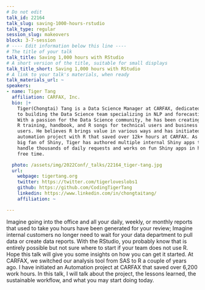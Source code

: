 ```yaml
---
# Do not edit
talk_id: 22164
talk_slug: saving-1000-hours-rstudio
talk_type: regular
session_slug: makeovers
block: 3-7-session
# ---- Edit information below this line ----
# The title of your talk
talk_title: Saving 1,000 hours with RStudio
# A short version of the title, suitable for small displays
talk_title_short: Saving 1,000 hours with RStudio
# A link to your talk's materials, when ready
talk_materials_url: ~
speakers:
- name: Tiger Tang
  affiliation: CARFAX, Inc.
  bio: |+
    Tiger(Chongtai) Tang is a Data Science Manager at CARFAX, dedicated
    to building the Data Science team specializing in NLP and forecasting.
    With a passion for the Data Science community, he has been creating
    R training, handbook, and R songs for technical users and business
    users. He believes R brings value in various ways and has initiated an
    automation project with R that saved over 12k+ hours at CARFAX. As a
    big fan of Shiny, Tiger has authored multiple internal Shiny apps that
    handle thousands of daily requests and works on fun Shiny apps in his
    free time.

  photo: /assets/img/2022Conf/_talks/22164_tiger-tang.jpg
  url:
    webpage: tigertang.org
    twitter: https://twitter.com/tigerloveslobs1
    github: https://github.com/CodingTigerTang
    linkedin: https://www.linkedin.com/in/chongtaitang/
    affiliation: ~

---
```


<!-- ABSTRACT ----
Please write abstract below. You may use simple markdown (links, code style, bold, italics)
-->

Imagine going into the office and all your daily, weekly, or monthly reports
that used to take you hours have been generated for your review; Imagine
internal customers no longer need to wait for your data department to pull data
or create data reports. With the RStudio, you probably know that is entirely
possible but not sure where to start if your team does not use R. Hope this
talk will give you some insights on how you can get it started. At CARFAX, we
switched our analysis tool from SAS to R a couple of years ago. I have initiated
an Automation project at CARFAX that saved over 6,200 work hours. In this talk,
I will talk about the project, the lessons learned, the sustainable workflow,
and what you may start doing today.
